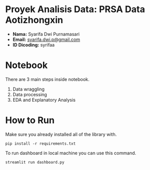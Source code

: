 # Proyek Analisis Data: PRSA Data Aotizhongxin
- **Nama:** Syarifa Dwi Purnamasari
- **Email:** syarifa.dwi.p@gmail.com
- **ID Dicoding:** syrifaa

# Notebook
There are 3 main steps inside notebook.

1. Data wraggling
2. Data processing
3. EDA and Explanatory Analysis

# How to Run

Make sure you already installed all of the library with.
```
pip install -r requirements.txt
```
To run dashboard in local machine you can use this command. 
```
streamlit run dashboard.py
```